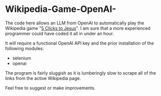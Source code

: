 # Wikipedia-Game-OpenAI-
The code here allows an LLM from OpenAI to automatically play the Wikipedia game "[5 Clicks to Jesus](https://en.wikipedia.org/wiki/Wikipedia:Wiki_Game)". I am sure that a more experienced programmer could have coded it all in under an hour.

It will require a functional OpenAI API key and the prior installation of the following modules:
- selenium
- openai

The program is fairly sluggish as it is lumberingly slow to scrape all of the links from the active Wikipedia page.

Feel free to suggest or make improvements.


